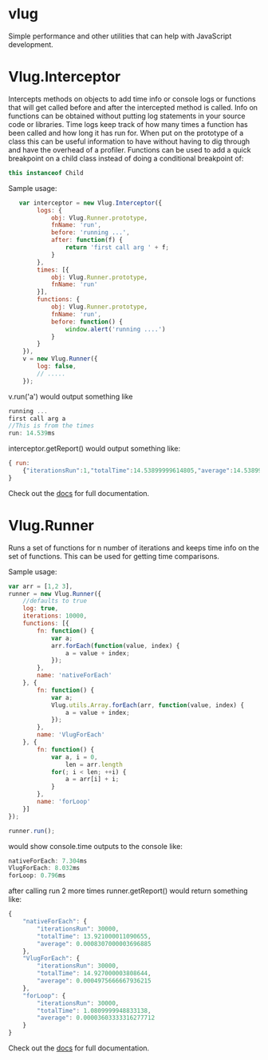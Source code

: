 vlug
====

Simple performance and other utilities that can help with JavaScript development.  

Vlug.Interceptor
=
Intercepts methods on objects to add time info or console logs or functions that will get called before and after the intercepted method is called.  Info on functions can be obtained without putting log statements in your source code or libraries.  Time logs keep track of how many times a function has been called and how long it has run for.  When put on the prototype of a class this can be useful information to have without having to dig through and have the overhead of a profiler.  Functions can be used to add a quick breakpoint on a child class instead of doing a conditional breakpoint of:

```js
this instanceof Child
```

Sample usage:

```js
   var interceptor = new Vlug.Interceptor({
        logs: {
            obj: Vlug.Runner.prototype,
            fnName: 'run',
            before: 'running ...',
            after: function(f) {
                return 'first call arg ' + f;
            }
        },
        times: [{
            obj: Vlug.Runner.prototype,
            fnName: 'run'
        }],
        functions: {
            obj: Vlug.Runner.prototype,
            fnName: 'run',
            before: function() {
                window.alert('running ....')
            }
        }
    }),
    v = new Vlug.Runner({
        log: false,
        // .....
    });
```

v.run('a') would output something like

```js
running ...
first call arg a 
//This is from the times
run: 14.539ms 
```

interceptor.getReport() would output something like:

```js
{ run:
    {"iterationsRun":1,"totalTime":14.53899999614805,"average":14.53899999614805}
}
```
Check out the [docs](http://pllee.github.com/vlug/docs/#!/api/Vlug.Interceptor) for full documentation.

Vlug.Runner
=

Runs a set of functions for n number of iterations and keeps time info on the set of functions.  This can be used for getting time comparisons. 

Sample usage:

```js
var arr = [1,2 3],
runner = new Vlug.Runner({
    //defaults to true
    log: true,
    iterations: 10000,
    functions: [{
        fn: function() {
            var a;
            arr.forEach(function(value, index) {
                a = value + index;
            });
        },
        name: 'nativeForEach'
    }, {
        fn: function() {
            var a;
            Vlug.utils.Array.forEach(arr, function(value, index) {
                a = value + index;
            });
        },
        name: 'VlugForEach'
    }, {
        fn: function() {
            var a, i = 0,
                len = arr.length
            for(; i < len; ++i) {
                a = arr[i] + i;
            }
        },
        name: 'forLoop'
    }]
});

runner.run();
```
would show console.time outputs to the console like:

```js
nativeForEach: 7.304ms 
VlugForEach: 8.032ms 
forLoop: 0.796ms
```

after calling run 2 more times runner.getReport() would return something like:

```js
{
    "nativeForEach": {
        "iterationsRun": 30000,
        "totalTime": 13.921000011090655,
        "average": 0.0008307000003696885
    },
    "VlugForEach": {
        "iterationsRun": 30000,
        "totalTime": 14.927000003808644,
        "average": 0.0004975666667936215
    },
    "forLoop": {
        "iterationsRun": 30000,
        "totalTime": 1.0809999948833138,
        "average": 0.00003603333316277712
    }
}
```

Check out the [docs](http://pllee.github.com/vlug/docs/#!/api/Vlug.Runner) for full documentation.